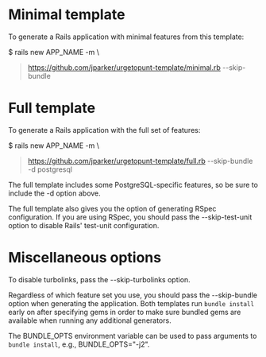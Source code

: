 # Minimal template

To generate a Rails application with minimal features from this template:

  $ rails new APP_NAME -m \
  > https://github.com/jparker/urgetopunt-template/minimal.rb --skip-bundle

# Full template

To generate a Rails application with the full set of features:

  $ rails new APP_NAME -m \
  > https://github.com/jparker/urgetopunt-template/full.rb --skip-bundle \
  > -d postgresql

The full template includes some PostgreSQL-specific features, so be sure to
include the -d option above.

The full template also gives you the option of generating RSpec configuration.
If you are using RSpec, you should pass the --skip-test-unit option to disable
Rails' test-unit configuration.

# Miscellaneous options

To disable turbolinks, pass the --skip-turbolinks option.

Regardless of which feature set you use, you should pass the --skip-bundle
option when generating the application. Both templates run `bundle install`
early on after specifying gems in order to make sure bundled gems are available
when running any additional generators.

The BUNDLE\_OPTS environment variable can be used to pass arguments to
`bundle install`, e.g., BUNDLE\_OPTS="-j2".

